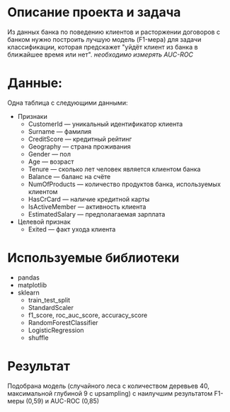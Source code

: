 # Описание проекта и задача
Из данных банка по поведению клиентов и расторжении договоров с банком нужно построить лучшую модель (F1-мера) для задачи классификации, которая предскажет "уйдёт клиент из банка в ближайшее время или нет". *необходимо измерять AUC-ROC*

# Данные:
Одна таблица с следующими данными:
- Признаки
    - CustomerId — уникальный идентификатор клиента
    - Surname — фамилия
    - CreditScore — кредитный рейтинг
    - Geography — страна проживания
    - Gender — пол
    - Age — возраст
    - Tenure — сколько лет человек является клиентом банка
    - Balance — баланс на счёте
    - NumOfProducts — количество продуктов банка, используемых клиентом
    - HasCrCard — наличие кредитной карты
    - IsActiveMember — активность клиента
    - EstimatedSalary — предполагаемая зарплата
- Целевой признак
    - Exited — факт ухода клиента

# Используемые библиотеки
- pandas
- matplotlib
- sklearn
    - train_test_split
    - StandardScaler
    - f1_score, roc_auc_score, accuracy_score
    - RandomForestClassifier
    - LogisticRegression
    - shuffle

# Результат
Подобрана модель (случайного леса с количеством деревьев 40, максимальной глубиной 9 с upsampling) с наилучшим результатом F1-меры (0,59) и AUC-ROC (0,85)
